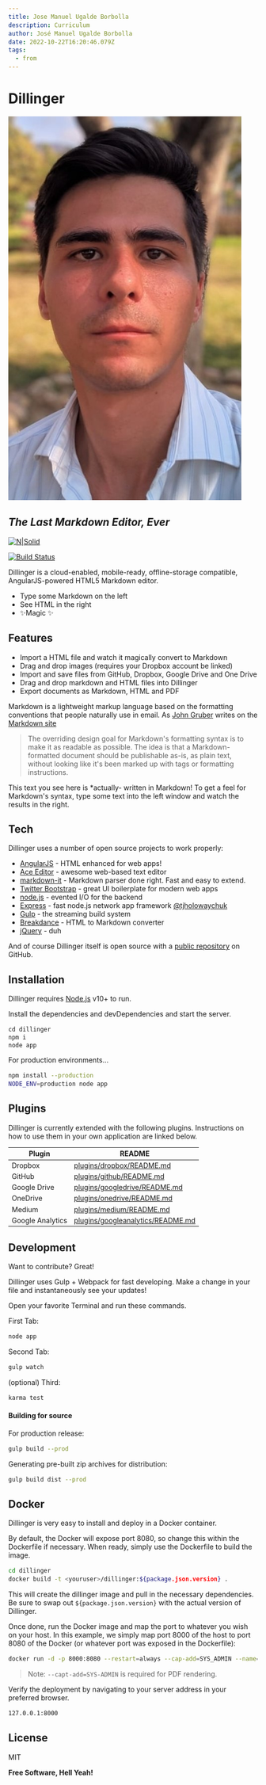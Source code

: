 ```yaml
---
title: Jose Manuel Ugalde Borbolla
description: Curriculum
author: José Manuel Ugalde Borbolla
date: 2022-10-22T16:20:46.079Z
tags:
  - from
---
```

# Dillinger

![Spooky](/assets/img-20210415-wa0016.jpg "Spooky Image")

## *The Last Markdown Editor, Ever*

[![N|Solid](https://cldup.com/dTxpPi9lDf.thumb.png)](https://nodesource.com/products/nsolid)

[![Build Status](https://travis-ci.org/joemccann/dillinger.svg?branch=master)](https://travis-ci.org/joemccann/dillinger)

Dillinger is a cloud-enabled, mobile-ready, offline-storage compatible,
AngularJS-powered HTML5 Markdown editor.

* Type some Markdown on the left
* See HTML in the right
* ✨Magic ✨

## Features

* Import a HTML file and watch it magically convert to Markdown
* Drag and drop images (requires your Dropbox account be linked)
* Import and save files from GitHub, Dropbox, Google Drive and One Drive
* Drag and drop markdown and HTML files into Dillinger
* Export documents as Markdown, HTML and PDF

Markdown is a lightweight markup language based on the formatting conventions
that people naturally use in email.
As [John Gruber](http://daringfireball.net) writes on the [Markdown site](http://daringfireball.net/projects/markdown/)

> The overriding design goal for Markdown's
> formatting syntax is to make it as readable
> as possible. The idea is that a
> Markdown-formatted document should be
> publishable as-is, as plain text, without
> looking like it's been marked up with tags
> or formatting instructions.

This text you see here is *actually- written in Markdown! To get a feel
for Markdown's syntax, type some text into the left window and
watch the results in the right.

## Tech

Dillinger uses a number of open source projects to work properly:

* [AngularJS](http://angularjs.org) - HTML enhanced for web apps!
* [Ace Editor](http://ace.ajax.org) - awesome web-based text editor
* [markdown-it](https://github.com/markdown-it/markdown-it) - Markdown parser done right. Fast and easy to extend.
* [Twitter Bootstrap](http://twitter.github.com/bootstrap/) - great UI boilerplate for modern web apps
* [node.js](http://nodejs.org) - evented I/O for the backend
* [Express](http://expressjs.com) - fast node.js network app framework [@tjholowaychuk](http://twitter.com/tjholowaychuk)
* [Gulp](http://gulpjs.com) - the streaming build system
* [Breakdance](https://breakdance.github.io/breakdance/) - HTML
  to Markdown converter
* [jQuery](http://jquery.com) - duh

And of course Dillinger itself is open source with a [public repository](https://github.com/joemccann/dillinger)
 on GitHub.

## Installation

Dillinger requires [Node.js](https://nodejs.org/) v10+ to run.

Install the dependencies and devDependencies and start the server.

```shell
cd dillinger
npm i
node app
```

For production environments...

```sh
npm install --production
NODE_ENV=production node app
```

## Plugins

Dillinger is currently extended with the following plugins.
Instructions on how to use them in your own application are linked below.

| Plugin           | README                                                                                                                  |
| ---------------- | ----------------------------------------------------------------------------------------------------------------------- |
| Dropbox          | [plugins/dropbox/README.md](https://github.com/joemccann/dillinger/tree/master/plugins/dropbox/README.md)               |
| GitHub           | [plugins/github/README.md](https://github.com/joemccann/dillinger/tree/master/plugins/github/README.md)                 |
| Google Drive     | [plugins/googledrive/README.md](https://github.com/joemccann/dillinger/tree/master/plugins/googledrive/README.md)       |
| OneDrive         | [plugins/onedrive/README.md](https://github.com/joemccann/dillinger/tree/master/plugins/onedrive/README.md)             |
| Medium           | [plugins/medium/README.md](https://github.com/joemccann/dillinger/tree/master/plugins/medium/README.md)                 |
| Google Analytics | [plugins/googleanalytics/README.md](https://github.com/RahulHP/dillinger/blob/master/plugins/googleanalytics/README.md) |

## Development

Want to contribute? Great!

Dillinger uses Gulp + Webpack for fast developing.
Make a change in your file and instantaneously see your updates!

Open your favorite Terminal and run these commands.

First Tab:

```sh
node app
```

Second Tab:

```sh
gulp watch
```

(optional) Third:

```sh
karma test
```

#### Building for source

For production release:

```sh
gulp build --prod
```

Generating pre-built zip archives for distribution:

```sh
gulp build dist --prod
```

## Docker

Dillinger is very easy to install and deploy in a Docker container.

By default, the Docker will expose port 8080, so change this within the
Dockerfile if necessary. When ready, simply use the Dockerfile to
build the image.

```sh
cd dillinger
docker build -t <youruser>/dillinger:${package.json.version} .
```

This will create the dillinger image and pull in the necessary dependencies.
Be sure to swap out `${package.json.version}` with the actual
version of Dillinger.

Once done, run the Docker image and map the port to whatever you wish on
your host. In this example, we simply map port 8000 of the host to
port 8080 of the Docker (or whatever port was exposed in the Dockerfile):

```sh
docker run -d -p 8000:8080 --restart=always --cap-add=SYS_ADMIN --name=dillinger <youruser>/dillinger:${package.json.version}
```

> Note: `--capt-add=SYS-ADMIN` is required for PDF rendering.

Verify the deployment by navigating to your server address in
your preferred browser.

```sh
127.0.0.1:8000
```

## License

MIT

**Free Software, Hell Yeah!**